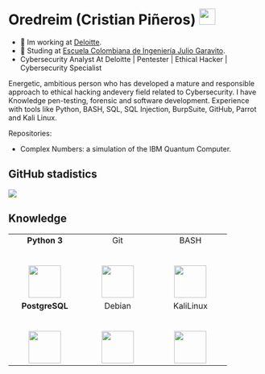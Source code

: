 <h1 align="left">Oredreim (Cristian Piñeros) <img height="32px" src="https://cdn.svgporn.com/logos/git-icon.svg"> </h1>

- 🔭 Im working at [Deloitte](https://www2.deloitte.com/us/en.html).
- 🌱 Studing at [Escuela Colombiana de Ingeniería Julio Garavito](https://www.escuelaing.edu.co/es/).
- Cybersecurity Analyst At Deloitte | Pentester | Ethical Hacker | Cybersecurity Specialist

Energetic, ambitious person who has developed a mature and responsible approach to ethical hacking andevery field related to Cybersecurity. I have Knowledge pen-testing, forensic and software development. Experience with tools like Python, BASH, SQL, SQL Injection, BurpSuite, GitHub, Parrot and Kali Linux.

Repositories:
- Complex Numbers: a simulation of the IBM Quantum Computer.
<h2 align="left">GitHub stadistics</h2>

<div>
    <img  src="https://github-readme-stats.vercel.app/api?username=Oredreim&show_icons=true&theme=dracula")>
</div>

<h2 align="left">Knowledge</h2>

<table>
  <tbody>
    <tr valign="top">
      <td width="25%" align="center">
         <span><b>Python 3</b></span><br><br><br>
        <img height="64px" src="https://cdn.svgporn.com/logos/python.svg">
      </td>
      <td width="25%" align="center">
        <span>Git</span><br><br><br>
        <img height="64px" src="https://cdn.svgporn.com/logos/git-icon.svg">
      </td>
      <td width="25%" align="center">
        <span>BASH</span><br><br><br>
        <img height="64px" src="https://bashlogo.com/img/logo/png/full_colored_dark.png">
      </td>
    </tr>
      <td width="25%" align="center">
        <span><b>PostgreSQL</b></span><br><br><br>
        <img height="64px" src="https://cdn.svgporn.com/logos/postgresql.svg">
      </td>
      <td width="25%" align="center">
        <span>Debian</span><br><br><br>
        <img height="64px" src="https://cdn.svgporn.com/logos/debian.svg">
      </td>
      <td width="25%" align="center">
        <span>KaliLinux</span><br><br><br>
        <img height="64px" src="https://www.logolynx.com/images/logolynx/6d/6d24c0630dafaaf66ea2b6c75e49ad68.png">
      </td>
    </tr>
    
  </tbody>
</table>

</p>
